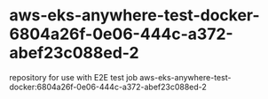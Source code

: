 # aws-eks-anywhere-test-docker-6804a26f-0e06-444c-a372-abef23c088ed-2
repository for use with E2E test job aws-eks-anywhere-test-docker:6804a26f-0e06-444c-a372-abef23c088ed-2
